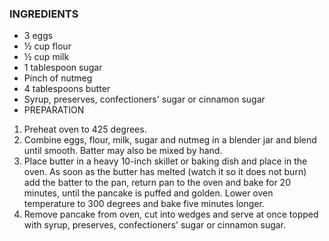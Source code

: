 ### INGREDIENTS

* 3 eggs
* ½ cup flour
* ½ cup milk
* 1 tablespoon sugar
* Pinch of nutmeg
* 4 tablespoons butter
* Syrup, preserves, confectioners' sugar or cinnamon sugar
* PREPARATION

1. Preheat oven to 425 degrees.
2. Combine eggs, flour, milk, sugar and nutmeg in a blender jar and blend until smooth. Batter may also be mixed by hand.
3. Place butter in a heavy 10-inch skillet or baking dish and place in the oven. As soon as the butter has melted (watch it so it does not burn) add the batter to the pan, return pan to the oven and bake for 20 minutes, until the pancake is puffed and golden. Lower oven temperature to 300 degrees and bake five minutes longer.
4. Remove pancake from oven, cut into wedges and serve at once topped with syrup, preserves, confectioners' sugar or cinnamon sugar.